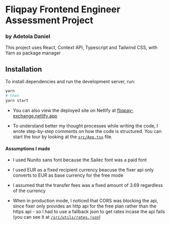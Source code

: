 # Fliqpay Frontend Engineer Assessment Project

### by Adetola Daniel

This project uses React, Context API, Typescript and Tailwind CSS, with Yarn as package manager

## Installation

To install dependencies and run the development server, run:

```bash
yarn
# then
yarn start
```

- You can also view the deployed site on Netlify at [fliqpay-exchange.netlify.app](https://fliqpay-exchange.netlify.app)

- To understand better my thought processes while writing the code, I wrote step-by-step comments on how the code is structured. You can start the tour by looking at the [`src/App.tsx`](https://github.com/adedaniel/fliqpay-exhange-app/blob/master/src/App.tsx) file.

#### Assumptions I made

- I used Nunito sans font because the Sailec font was a paid font

- I used EUR as a fixed recipient currency beacuse the fixer api only converts to EUR as base currency for the free mode

- I assumed that the transfer fees was a fixed amount of 3.69 regardless of the currency

- When in production mode, I noticed that CORS was blocking the api, since fixer only provides an http api for the free plan rather than the https api - so I had to use a fallback json to get rates incase the api fails (you can see it at [`/src/utils/rates.json`](https://github.com/adedaniel/fliqpay-exhange-app/blob/master/src/utils/rates.json))
